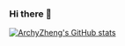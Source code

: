 ### Hi there 👋

[![ArchyZheng's GitHub stats](https://github-readme-stats.vercel.app/api?username=ArchyZheng)](https://github.com/ArchyZheng/github-readme-stats)

<!--
**ArchyZheng/ArchyZheng** is a ✨ _special_ ✨ repository because its `README.md` (this file) appears on your GitHub profile.

Here are some ideas to get you started:

- 🔭 I’m currently working on ...
- 🌱 I’m currently learning ...
- 👯 I’m looking to collaborate on ...
- 🤔 I’m looking for help with ...
- 💬 Ask me about ...
- 📫 How to reach me: ...
- 😄 Pronouns: ...
- ⚡ Fun fact: ...
-->
